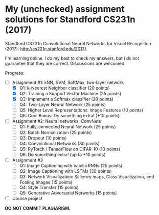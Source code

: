 # My (unchecked) assignment solutions for Standford CS231n (2017) #

Standford CS231n Convolutional Neural Networks for Visual Recognition (2017): http://cs231n.stanford.edu/2017/. 

I'm learning online. I do my best to check my answers, but I do not guarantee that they are correct. Discussions are welcomed. 

Progress:

- [ ] Assignment #1: kNN, SVM, SoftMax, two-layer network 
    * [x] Q1: k-Nearest Neighbor classifier (20 points)
    * [x] Q2: Training a Support Vector Machine (25 points)
    * [x] Q3: Implement a Softmax classifier (20 points)
    * [ ] Q4: Two-Layer Neural Network (25 points)
    * [ ] Q5: Higher Level Representations: Image Features (10 points)
    * [ ] Q6: Cool Bonus: Do something extra! (+10 points)
- [ ] Assignment #2: Neural networks, ConvNets 
    * [ ] Q1: Fully-connected Neural Network (25 points)
    * [ ] Q2: Batch Normalization (25 points)
    * [ ] Q3: Dropout (10 points)
    * [ ] Q4: Convolutional Networks (30 points)
    * [ ] Q5: PyTorch / TensorFlow on CIFAR-10 (10 points)
    * [ ] Q6: Do something extra! (up to +10 points)
- [ ] Assignment #3
    * [ ] Q1: Image Captioning with Vanilla RNNs (25 points)
    * [ ] Q2: Image Captioning with LSTMs (30 points)
    * [ ] Q3: Network Visualization: Saliency maps, Class Visualization, and Fooling Images (15 points)
    * [ ] Q4: Style Transfer (15 points)
    * [ ] Q5: Generative Adversarial Networks (15 points)
- [ ] Course project

**DO NOT COMMIT PLAGIARISM.**